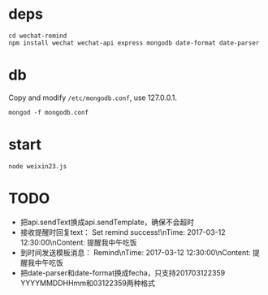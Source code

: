 # deps

```
cd wechat-remind
npm install wechat wechat-api express mongodb date-format date-parser
```

# db

Copy and modify `/etc/mongodb.conf`, use 127.0.0.1.

```mongod -f mongodb.conf```

# start

```node weixin23.js```

# TODO

* 把api.sendText换成api.sendTemplate，确保不会超时
* 接收提醒时回复text： Set remind success!\nTime: 2017-03-12 12:30:00\nContent: 提醒我中午吃饭
* 到时间发送模板消息： Remind\nTime:  2017-03-12 12:30:00\nContent: 提醒我中午吃饭
* 把date-parser和date-format换成fecha，只支持201703122359 YYYYMMDDHHmm和03122359两种格式

